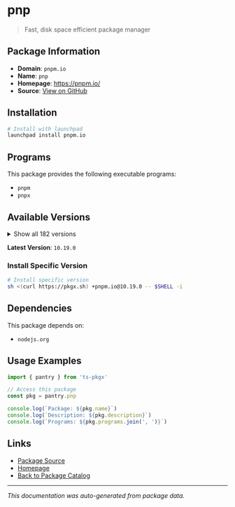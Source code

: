 # pnp

> Fast, disk space efficient package manager

## Package Information

- **Domain**: `pnpm.io`
- **Name**: `pnp`
- **Homepage**: https://pnpm.io/
- **Source**: [View on GitHub](https://github.com/pkgxdev/pantry/tree/main/projects/pnpm.io/package.yml)

## Installation

```bash
# Install with launchpad
launchpad install pnpm.io
```

## Programs

This package provides the following executable programs:

- `pnpm`
- `pnpx`

## Available Versions

<details>
<summary>Show all 182 versions</summary>

- `10.19.0`, `10.18.3`, `10.18.2`, `10.18.1`, `10.18.0`
- `10.17.1`, `10.17.0`, `10.16.1`, `10.16.0`, `10.15.1`
- `10.15.0`, `10.14.0`, `10.13.1`, `10.13.0`, `10.12.4`
- `10.12.3`, `10.12.2`, `10.12.1`, `10.12.0`, `10.11.1`
- `10.11.0`, `10.10.0`, `10.9.0`, `10.8.1`, `10.8.0`
- `10.7.1`, `10.7.0`, `10.6.5`, `10.6.4`, `10.6.3`
- `10.6.2`, `10.6.1`, `10.6.0`, `10.5.2`, `10.5.1`
- `10.5.0`, `10.4.1`, `10.4.0`, `10.3.0`, `10.2.1`
- `10.2.0`, `10.1.0`, `10.0.0`, `9.15.9`, `9.15.8`
- `9.15.7`, `9.15.6`, `9.15.5`, `9.15.4`, `9.15.3`
- `9.15.2`, `9.15.1`, `9.15.0`, `9.14.4`, `9.14.3`
- `9.14.2`, `9.14.1`, `9.13.2`, `9.13.1`, `9.13.0`
- `9.12.3`, `9.12.2`, `9.12.1`, `9.12.0`, `9.11.0`
- `9.10.0`, `9.9.0`, `9.8.0`, `9.7.1`, `9.7.0`
- `9.6.0`, `9.5.0`, `9.4.0`, `9.3.0`, `9.2.0`
- `9.1.4`, `9.1.3`, `9.1.2`, `9.1.1`, `9.1.0`
- `9.0.6`, `9.0.5`, `9.0.4`, `9.0.3`, `9.0.2`
- `9.0.1`, `9.0.0`, `8.15.9`, `8.15.8`, `8.15.7`
- `8.15.6`, `8.15.5`, `8.15.4`, `8.15.3`, `8.15.2`
- `8.15.1`, `8.15.0`, `8.14.3`, `8.14.2`, `8.14.1`
- `8.14.0`, `8.13.1`, `8.12.1`, `8.12.0`, `8.11.0`
- `8.10.5`, `8.10.4`, `8.10.3`, `8.10.2`, `8.10.1`
- `8.10.0`, `8.9.2`, `8.9.1`, `8.9.0`, `8.8.0`
- `8.7.6`, `8.7.5`, `8.7.4`, `8.7.3`, `8.7.1`
- `8.7.0`, `8.6.12`, `8.6.11`, `8.6.10`, `8.6.9`
- `8.6.8`, `8.6.7`, `8.6.6`, `8.6.5`, `8.6.4`
- `8.6.3`, `8.6.2`, `8.6.1`, `8.6.0`, `8.5.1`
- `8.5.0`, `8.4.0`, `8.3.1`, `8.3.0`, `8.2.0`
- `8.1.1`, `8.1.0`, `8.0.0`, `7.33.7`, `7.33.6`
- `7.33.5`, `7.33.4`, `7.33.3`, `7.33.2`, `7.33.1`
- `7.33.0`, `7.32.5`, `7.32.4`, `7.32.3`, `7.32.2`
- `7.32.1`, `7.32.0`, `7.31.0`, `7.30.5`, `7.30.3`
- `7.30.1`, `7.30.0`, `7.29.3`, `7.29.1`, `7.29.0`
- `7.28.0`, `7.27.1`, `7.27.0`, `7.26.3`, `7.26.2`
- `7.26.1`, `7.26.0`, `7.25.1`, `7.25.0`, `7.24.3`
- `7.24.2`, `7.23.0`, `7.22.0`, `7.21.0`, `7.20.0`
- `7.19.0`, `7.18.2`

</details>

**Latest Version**: `10.19.0`

### Install Specific Version

```bash
# Install specific version
sh <(curl https://pkgx.sh) +pnpm.io@10.19.0 -- $SHELL -i
```

## Dependencies

This package depends on:

- `nodejs.org`

## Usage Examples

```typescript
import { pantry } from 'ts-pkgx'

// Access this package
const pkg = pantry.pnp

console.log(`Package: ${pkg.name}`)
console.log(`Description: ${pkg.description}`)
console.log(`Programs: ${pkg.programs.join(', ')}`)
```

## Links

- [Package Source](https://github.com/pkgxdev/pantry/tree/main/projects/pnpm.io/package.yml)
- [Homepage](https://pnpm.io/)
- [Back to Package Catalog](../../package-catalog.md)

---

*This documentation was auto-generated from package data.*
